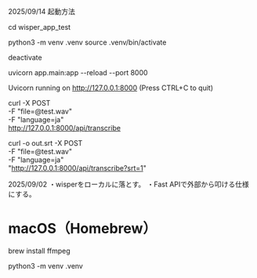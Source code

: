 2025/09/14
起動方法

<!-- アプリのディレクトリに移動 -->
cd wisper_app_test   
<!--　pythonの仮想環境を構築-->
python3 -m venv .venv
source .venv/bin/activate

<!-- 仮想環境を無効化するには -->
deactivate

<!-- その中で起動し -->
uvicorn app.main:app --reload --port 8000

<!-- 以下でブラウザにUI表示されているのを覗きに行きそこでファイルをUPすると一応使える。 -->
Uvicorn running on http://127.0.0.1:8000 (Press CTRL+C to quit)

<!-- APIを直接叩くなら-Fのとこにファイルを入れて飛ばすとできる -->
curl -X POST \
  -F "file=@test.wav" \
  -F "language=ja" \
  http://127.0.0.1:8000/api/transcribe


<!-- 文字起こし受け取りたいならこれ -->
curl -o out.srt -X POST \
  -F "file=@test.wav" \
  -F "language=ja" \
  "http://127.0.0.1:8000/api/transcribe?srt=1"







2025/09/02
・wisperをローカルに落とす。
・Fast APIで外部から叩ける仕様にする。

<!-- まず、ffmpegをダウンロード -->


# macOS（Homebrew）
brew install ffmpeg


<!-- 仮想環境を作る？ -->
python3 -m venv .venv

